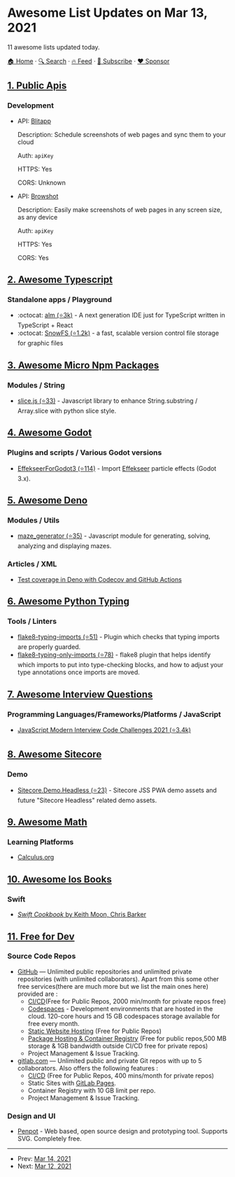 # Awesome List Updates on Mar 13, 2021

11 awesome lists updated today.

[🏠 Home](/README.md) · [🔍 Search](https://www.trackawesomelist.com/search/) · [🔥 Feed](https://www.trackawesomelist.com/rss.xml) · [📮 Subscribe](https://trackawesomelist.us17.list-manage.com/subscribe?u=d2f0117aa829c83a63ec63c2f&id=36a103854c) · [❤️  Sponsor](https://github.com/sponsors/theowenyoung)



## [1. Public Apis](/content/public-apis/public-apis/README.md)

### Development

- API: [Blitapp](https://blitapp.com/api/)

  Description: Schedule screenshots of web pages and sync them to your cloud

  Auth: `apiKey`

  HTTPS: Yes

  CORS: Unknown


- API: [Browshot](https://browshot.com/api/documentation)

  Description: Easily make screenshots of web pages in any screen size, as any device

  Auth: `apiKey`

  HTTPS: Yes

  CORS: Yes



## [2. Awesome Typescript](/content/dzharii/awesome-typescript/README.md)

### Standalone apps / Playground

*   :octocat: [alm (⭐3k)](https://github.com/alm-tools/alm) - A next generation IDE just for TypeScript written in TypeScript + React
*   :octocat: [SnowFS (⭐1.2k)](https://github.com/snowtrack/snowfs) - a fast, scalable version control file storage for graphic files

## [3. Awesome Micro Npm Packages](/content/parro-it/awesome-micro-npm-packages/README.md)

### Modules / String

*   [slice.js (⭐33)](https://github.com/hustcc/slice.js) - Javascript library to enhance String.substring / Array.slice with python slice style.

## [4. Awesome Godot](/content/godotengine/awesome-godot/README.md)

### Plugins and scripts / Various Godot versions

*   [EffekseerForGodot3 (⭐114)](https://github.com/effekseer/EffekseerForGodot3) - Import [Effekseer](https://effekseer.github.io/en/) particle effects (Godot 3.x).

## [5. Awesome Deno](/content/denolib/awesome-deno/README.md)

### Modules / Utils

*   [maze\_generator (⭐35)](https://github.com/mjrlowe/maze_generator) - Javascript module for generating, solving, analyzing and displaying mazes.

### Articles / XML

*   [Test coverage in Deno with Codecov and GitHub Actions](https://v1rtl.site/blog/coverage-in-deno)

## [6. Awesome Python Typing](/content/typeddjango/awesome-python-typing/README.md)

### Tools / Linters

*   [flake8-typing-imports (⭐51)](https://github.com/asottile/flake8-typing-imports) - Plugin which checks that typing imports are properly guarded.
*   [flake8-typing-only-imports (⭐78)](https://github.com/sondrelg/flake8-typing-only-imports) - flake8 plugin that helps identify which imports to put into type-checking blocks, and how to adjust your type annotations once imports are moved.

## [7. Awesome Interview Questions](/content/DopplerHQ/awesome-interview-questions/README.md)

### Programming Languages/Frameworks/Platforms / JavaScript

*   [JavaScript Modern Interview Code Challenges 2021 (⭐3.4k)](https://github.com/sadanandpai/javascript-code-challenges)

## [8. Awesome Sitecore](/content/MartinMiles/awesome-sitecore/README.md)

### Demo

*   [Sitecore.Demo.Headless (⭐23)](https://github.com/Sitecore/Sitecore.Demo.Headless) - Sitecore JSS PWA demo assets and future "Sitecore Headless" related demo assets.

## [9. Awesome Math](/content/rossant/awesome-math/README.md)

### Learning Platforms

*   [Calculus.org](http://calculus.org/)

## [10. Awesome Ios Books](/content/bystritskiy/awesome-ios-books/README.md)

### Swift

*   [*Swift Cookbook* by Keith Moon, Chris Barker](https://www.packtpub.com/product/swift-cookbook-second-edition/9781839211195)

## [11. Free for Dev](/content/ripienaar/free-for-dev/README.md)

### Source Code Repos

*   [GitHub](https://github.com/) — Unlimited public repositories and unlimited private repositories (with unlimited collaborators). Apart from this some other free services(there are much more but we list the main ones here) provided are :
    *   [CI/CD](https://github.com/features/actions)(Free for Public Repos, 2000 min/month for private repos free)
    *   [Codespaces](https://github.com/codespaces) - Development environments that are hosted in the cloud. 120-core hours and 15 GB codespaces storage available for free every month.
    *   [Static Website Hosting](https://pages.github.com) (Free for Public Repos)
    *   [Package Hosting & Container Registry](https://github.com/features/packages) (Free for public repos,500 MB storage & 1GB bandwidth outside CI/CD free for private repos)
    *   Project Management & Issue Tracking.
*   [gitlab.com](https://about.gitlab.com/) — Unlimited public and private Git repos with up to 5 collaborators. Also offers the following features :
    *   [CI/CD](https://about.gitlab.com/product/continuous-integration) (Free for Public Repos, 400 mins/month for private repos)
    *   Static Sites with [GitLab Pages](https://about.gitlab.com/product/pages).
    *   Container Registry with 10 GB limit per repo.
    *   Project Management & Issue Tracking.

### Design and UI

*   [Penpot](https://penpot.app) - Web based, open source design and prototyping tool. Supports SVG. Completely free.

---

- Prev: [Mar 14, 2021](/content/2021/03/14/README.md)
- Next: [Mar 12, 2021](/content/2021/03/12/README.md)